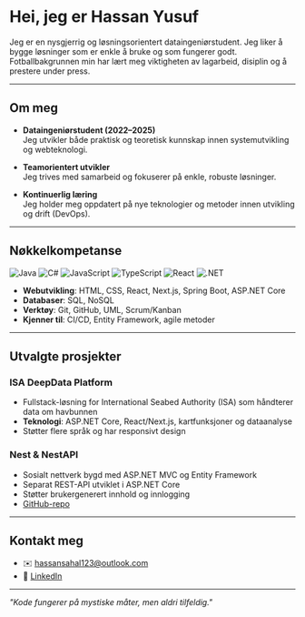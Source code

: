 # Hei, jeg er Hassan Yusuf
Jeg er en nysgjerrig og løsningsorientert dataingeniørstudent. Jeg liker å bygge løsninger som er enkle å bruke og som fungerer godt. Fotballbakgrunnen min har lært meg viktigheten av lagarbeid, disiplin og å prestere under press.

---

## Om meg
- **Dataingeniørstudent (2022–2025)**  
  Jeg utvikler både praktisk og teoretisk kunnskap innen systemutvikling og webteknologi.

- **Teamorientert utvikler**  
  Jeg trives med samarbeid og fokuserer på enkle, robuste løsninger.

- **Kontinuerlig læring**  
  Jeg holder meg oppdatert på nye teknologier og metoder innen utvikling og drift (DevOps).

---

## Nøkkelkompetanse
![Java](https://img.shields.io/badge/Java-ED8B00?style=for-the-badge&logo=java&logoColor=white)
![C#](https://img.shields.io/badge/C%23-239120?style=for-the-badge&logo=csharp&logoColor=white)
![JavaScript](https://img.shields.io/badge/JavaScript-F0DB4F?style=for-the-badge&logo=javascript&logoColor=323330)
![TypeScript](https://img.shields.io/badge/TypeScript-007ACC?style=for-the-badge&logo=typescript&logoColor=white)
![React](https://img.shields.io/badge/React-20232A?style=for-the-badge&logo=react&logoColor=61DAFB)
![.NET](https://img.shields.io/badge/.NET-5C2D91?style=for-the-badge&logo=.net&logoColor=white)

- **Webutvikling**: HTML, CSS, React, Next.js, Spring Boot, ASP.NET Core  
- **Databaser**: SQL, NoSQL  
- **Verktøy**: Git, GitHub, UML, Scrum/Kanban  
- **Kjenner til**: CI/CD, Entity Framework, agile metoder

---

## Utvalgte prosjekter

### ISA DeepData Platform
- Fullstack-løsning for International Seabed Authority (ISA) som håndterer data om havbunnen  
- **Teknologi**: ASP.NET Core, React/Next.js, kartfunksjoner og dataanalyse  
- Støtter flere språk og har responsivt design

### Nest & NestAPI
- Sosialt nettverk bygd med ASP.NET MVC og Entity Framework  
- Separat REST-API utviklet i ASP.NET Core  
- Støtter brukergenerert innhold og innlogging  
- [GitHub-repo](https://github.com/HassanYusuf1/Nest.git)

---

## Kontakt meg
- ✉️ [hassansahal123@outlook.com](mailto:hassansahal123@outlook.com)
- 💼 [LinkedIn](https://www.linkedin.com/in/hassan-yusuf-376043327)

---

*"Kode fungerer på mystiske måter, men aldri tilfeldig."*
